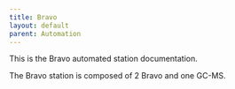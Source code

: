 ```yaml
---
title: Bravo
layout: default
parent: Automation
---
```


This is the Bravo automated station documentation.

The Bravo station is composed of 2 Bravo and one GC-MS.
